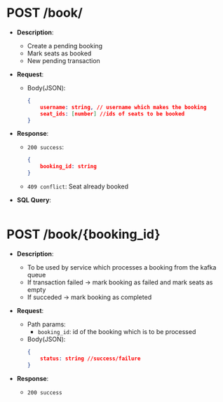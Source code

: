 # POST /book/
- **Description**: 
    - Create a pending booking
    - Mark seats as booked
    - New pending transaction
- **Request**:
    - Body(JSON):
        ```json
        {
            username: string, // username which makes the booking
            seat_ids: [number] //ids of seats to be booked
        }
        ```

- **Response**:
    - `200 success`:
        ```json
        {
            booking_id: string
        }
        ```
    - `409 conflict`: Seat already booked
    
- **SQL Query**:
    ```sql
    
    ```


# POST /book/{booking_id}
- **Description**: 
    - To be used by service which processes a booking from the kafka queue
    - If transaction failed -> mark booking as failed and mark seats as empty
    - If succeded -> mark booking as completed

- **Request**:
    - Path params:
        - `booking_id`: id of the booking which is to be processed
    - Body(JSON):
        ```json
        {
            status: string //success/failure
        }
        ```

- **Response**:
    - `200 success`